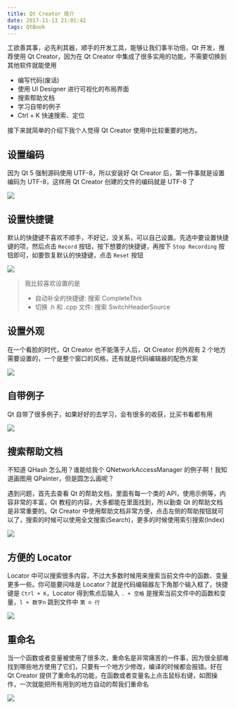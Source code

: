 ```yaml
---
title: Qt Creator 简介
date: 2017-11-13 21:01:42
tags: QtBook
---
```


工欲善其事，必先利其器，顺手的开发工具，能够让我们事半功倍，Qt 开发，推荐使用 Qt Creator，因为在 Qt Creator 中集成了很多实用的功能，不需要切换到其他软件就能使用

* 编写代码(废话)
* 使用 UI Designer 进行可视化的布局界面
* 搜索帮助文档
* 学习自带的例子
* Ctrl + K 快速搜索、定位

接下来就简单的介绍下我个人觉得 Qt Creator 使用中比较重要的地方。<!--more-->

## 设置编码

因为 Qt 5 强制源码使用 UTF-8，所以安装好 Qt Creator 后，第一件事就是设置编码为 UTF-8，这样用 Qt Creator 创建的文件的编码就是 UTF-8 了

![](/img/qtbook/qtcreator/qtcreator-encoding.png)

## 设置快捷键

默认的快捷键不喜欢不顺手，不好记，没关系，可以自己设置。先选中要设置快捷键的项，然后点击 `Record` 按钮，按下想要的快捷键，再按下 `Stop Recording` 按钮即可，如要恢复默认的快捷键，点击 `Reset` 按钮

![](/img/qtbook/qtcreator/qtcreator-shortcut.png)

> 我比较喜欢设置的是
>
> * 自动补全的快捷键: 搜索 CompleteThis
> * 切换 .h 和 .cpp 文件: 搜索 SwitchHeaderSource

## 设置外观

在一个看脸的时代，Qt Creator 也不能落于人后，Qt Creator 的外观有 2 个地方需要设置的，一个是整个窗口的风格，还有就是代码编辑器的配色方案

![](/img/qtbook/qtcreator/qtcreator-style.png)

## 自带例子

Qt 自带了很多例子，如果好好的去学习，会有很多的收获，比买书看都有用

![](/img/qtbook/qtcreator/qtcreator-examples.png)

## 搜索帮助文档

不知道 QHash 怎么用？谁能给我个 QNetworkAccessManager 的例子啊！我知道画图用 QPainter，但是圆怎么画呢？

遇到问题，首先去查看 Qt 的帮助文档，里面有每一个类的 API，使用示例等，内容非常的丰富，Qt 教程的内容，大多都能在里面找到，所以勤查 Qt 的帮助文档是非常重要的。Qt Creator 中使用帮助文档非常方便，点击左侧的帮助按钮就可以了，搜索的时候可以使用全文搜索(Search)，更多的时候使用索引搜索(Index)

![](/img/qtbook/qtcreator/qtcreator-search.png)

## 方便的 Locator

Locator 中可以搜索很多内容，不过大多数时候用来搜索当前文件中的函数、变量更多一些。你可能要问啥是 Locator？就是代码编辑器左下角那个输入框了，快捷键是 `Ctrl + K`，Locator 得到焦点后输入 `. + 空格` 是搜索当前文件中的函数和变量，`l + 数字n`  跳到文件中 `第 n 行`

![](/img/qtbook/qtcreator/qtcreator-locator.png)

## 重命名

当一个函数或者变量被使用了很多次，重命名是非常痛苦的一件事，因为很全部难找到哪些地方使用了它们，只要有一个地方少修改，编译的时候都会报错。好在 Qt Creator 提供了重命名的功能，在函数或者变量名上点击鼠标右键，如图操作，一次就能把所有用到的地方自动的帮我们重命名

![](/img/qtbook/qtcreator/qtcreator-refactor.png)